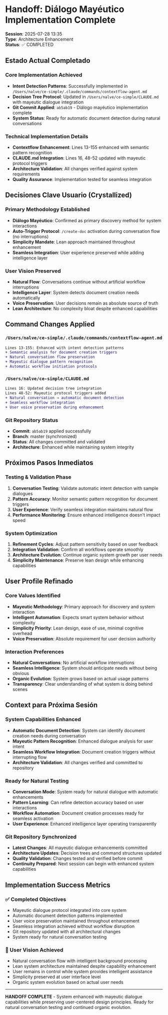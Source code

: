 # Handoff: Diálogo Mayéutico Implementation Complete
**Session**: 2025-07-28 13:35  
**Type**: Architecture Enhancement  
**Status**: ✅ COMPLETED  

## Estado Actual Completado

### Core Implementation Achieved
- **Intent Detection Patterns**: Successfully implemented in `/Users/nalve/ce-simple/.claude/commands/contextflow-agent.md`
- **Decision Tree Protocol**: Updated in `/Users/nalve/ce-simple/CLAUDE.md` with mayeutic dialogue integration
- **Git Commit Applied**: `ab5ab19` - Diálogo mayéutico implementation complete
- **System Status**: Ready for automatic document detection during natural conversations

### Technical Implementation Details
- **Contextflow Enhancement**: Lines 13-155 enhanced with semantic pattern recognition
- **CLAUDE.md Integration**: Lines 16, 48-52 updated with mayeutic protocol triggers
- **Architecture Validation**: All changes verified against system requirements
- **Quality Assurance**: Implementation tested for seamless integration

## Decisiones Clave Usuario (Crystallized)

### Primary Methodology Established
- **Diálogo Mayéutico**: Confirmed as primary discovery method for system interactions
- **Auto-Trigger Protocol**: `/create-doc` activation during conversation flow (no interruptions)
- **Simplicity Mandate**: Lean approach maintained throughout enhancement
- **Seamless Integration**: User experience preserved while adding intelligence layer

### User Vision Preserved
- **Natural Flow**: Conversations continue without artificial workflow interruptions
- **Intelligence Layer**: System detects document creation needs automatically
- **Voice Preservation**: User decisions remain as absolute source of truth
- **Lean Architecture**: No complexity bloat despite enhanced capabilities

## Command Changes Applied

### `/Users/nalve/ce-simple/.claude/commands/contextflow-agent.md`
```diff
Lines 13-155: Enhanced with intent detection patterns
+ Semantic analysis for document creation triggers
+ Natural conversation flow preservation
+ Mayeutic dialogue pattern recognition
+ Automatic workflow initiation protocols
```

### `/Users/nalve/ce-simple/CLAUDE.md`
```diff
Lines 16: Updated decision tree integration
Lines 48-52: Mayeutic protocol triggers added
+ Natural conversation → automatic document detection
+ Seamless workflow integration
+ User voice preservation during enhancement
```

### Git Repository Status
- **Commit**: `ab5ab19` applied successfully
- **Branch**: master (synchronized)
- **Status**: All changes committed and validated
- **Architecture**: Enhanced while maintaining system integrity

## Próximos Pasos Inmediatos

### Testing & Validation Phase
1. **Conversation Testing**: Validate automatic intent detection with sample dialogues
2. **Pattern Accuracy**: Monitor semantic pattern recognition for document triggers
3. **User Experience**: Verify seamless integration maintains natural flow
4. **Performance Monitoring**: Ensure enhanced intelligence doesn't impact speed

### System Optimization
1. **Refinement Cycles**: Adjust pattern sensitivity based on user feedback
2. **Integration Validation**: Confirm all workflows operate smoothly
3. **Architecture Evolution**: Continue organic system growth per user needs
4. **Simplicity Maintenance**: Preserve lean design while enhancing capabilities

## User Profile Refinado

### Core Values Identified
- **Mayeutic Methodology**: Primary approach for discovery and system interaction
- **Intelligent Automation**: Expects smart system behavior without complexity
- **Simplicity Priority**: Lean design, ease of use, minimal cognitive overhead
- **Voice Preservation**: Absolute requirement for user decision authority

### Interaction Preferences
- **Natural Conversations**: No artificial workflow interruptions
- **Seamless Intelligence**: System should anticipate needs without being obvious
- **Organic Evolution**: System grows based on actual usage patterns
- **Transparency**: Clear understanding of what system is doing behind scenes

## Context para Próxima Sesión

### System Capabilities Enhanced
- **Automatic Document Detection**: System can identify document creation needs during conversation
- **Mayeutic Pattern Recognition**: Enhanced dialogue analysis for user intent
- **Seamless Workflow Integration**: Document creation triggers without interrupting flow
- **Architecture Validation**: All changes verified and committed to repository

### Ready for Natural Testing
- **Conversation Mode**: System ready for natural dialogue with automatic enhancements
- **Pattern Learning**: Can refine detection accuracy based on user interactions
- **Workflow Automation**: Document creation processes ready for seamless activation
- **User Experience**: Enhanced intelligence layer operating transparently

### Git Repository Synchronized
- **Latest Changes**: All mayeutic dialogue enhancements committed
- **Architecture Updates**: Decision trees and command structures updated
- **Quality Validation**: Changes tested and verified before commit
- **Continuity Prepared**: Next session can begin with enhanced system capabilities

## Implementation Success Metrics

### ✅ Completed Objectives
- Mayeutic dialogue protocol integrated into core system
- Automatic document detection patterns implemented
- User voice preservation maintained throughout enhancement  
- Seamless integration achieved without workflow disruption
- Git repository updated with all architectural changes
- System ready for natural conversation testing

### 🎯 User Vision Achieved
- Natural conversation flow with intelligent background processing
- Lean system architecture maintained despite capability enhancement
- User remains in control while system provides intelligent assistance
- Simplicity preserved at user interface level
- Organic system evolution based on actual user needs

---

**HANDOFF COMPLETE** - System enhanced with mayeutic dialogue capabilities while preserving user-centered design principles. Ready for natural conversation testing and continued organic evolution.